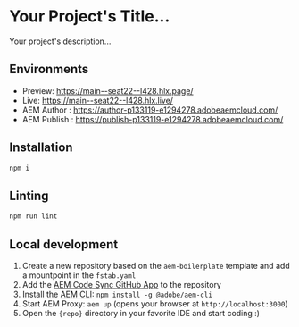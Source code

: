 # Your Project's Title...
Your project's description...

## Environments
- Preview: https://main--seat22--l428.hlx.page/
- Live: https://main--seat22--l428.hlx.live/
- AEM Author : https://author-p133119-e1294278.adobeaemcloud.com/
- AEM Publish : https://publish-p133119-e1294278.adobeaemcloud.com/

## Installation

```sh
npm i
```

## Linting

```sh
npm run lint
```

## Local development

1. Create a new repository based on the `aem-boilerplate` template and add a mountpoint in the `fstab.yaml`
1. Add the [AEM Code Sync GitHub App](https://github.com/apps/aem-code-sync) to the repository
1. Install the [AEM CLI](https://github.com/adobe/helix-cli): `npm install -g @adobe/aem-cli`
1. Start AEM Proxy: `aem up` (opens your browser at `http://localhost:3000`)
1. Open the `{repo}` directory in your favorite IDE and start coding :)
